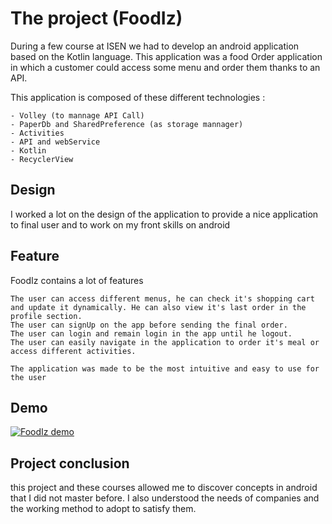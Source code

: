 # The project (FoodIz)

During a few course at ISEN we had to develop an android application based on the Kotlin language.
This application was a food Order application in which a customer could access some menu and order them thanks to an API.

This application is composed of these different technologies :

    - Volley (to mannage API Call)
    - PaperDb and SharedPreference (as storage mannager)
    - Activities
    - API and webService
    - Kotlin
    - RecyclerView



## Design

I worked a lot on the design of the application to provide a nice application to final user and to work on my front skills on android 

## Feature

FoodIz contains a lot of features

    The user can access different menus, he can check it's shopping cart and update it dynamically. He can also view it's last order in the profile section. 
    The user can signUp on the app before sending the final order.
    The user can login and remain login in the app until he logout.
    The user can easily navigate in the application to order it's meal or access different activities.

    The application was made to be the most intuitive and easy to use for the user 

## Demo
[![FoodIz demo](https://res.cloudinary.com/marcomontalbano/image/upload/v1644835017/video_to_markdown/images/youtube--gkbkeNQg2Jk-c05b58ac6eb4c4700831b2b3070cd403.jpg)](https://www.youtube.com/watch?v=gkbkeNQg2Jk "FoodIz demo")


## Project conclusion

this project and these courses allowed me to discover concepts in android that I did not master before. I also understood the needs of companies and the working method to adopt to satisfy them.
